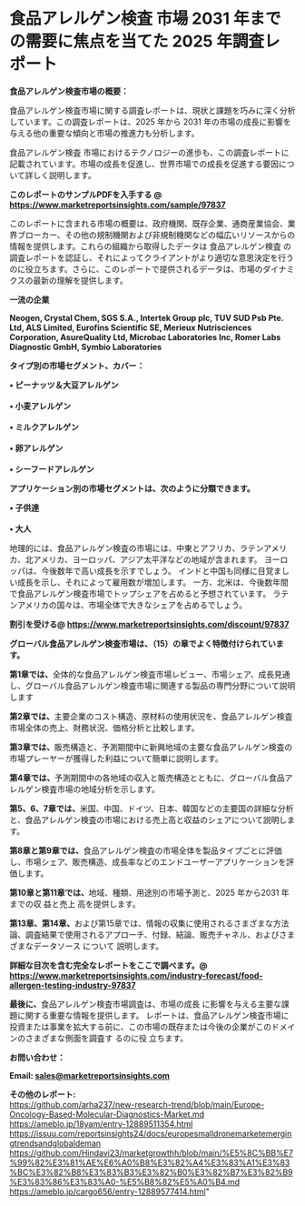 # 食品アレルゲン検査 市場 2031 年までの需要に焦点を当てた 2025 年調査レポート

<strong><b>食品アレルゲン検査市場の概要：</b></strong>

食品アレルゲン検査市場に関する調査レポートは、現状と課題を巧みに深く分析しています。この調査レポートは、2025 年から 2031 年の市場の成長に影響を与える他の重要な傾向と市場の推進力も分析します。

食品アレルゲン検査 市場におけるテクノロジーの進歩も、この調査レポートに記載されています。市場の成長を促進し、世界市場での成長を促進する要因について詳しく説明します。

<strong>このレポートのサンプルPDFを入手する @ <a href=https://www.marketreportsinsights.com/sample/97837>https://www.marketreportsinsights.com/sample/97837</a></strong>

このレポートに含まれる市場の概要は、政府機関、既存企業、通商産業協会、業界ブローカー、その他の規制機関および非規制機関などの幅広いリソースからの情報を提供します。これらの組織から取得したデータは 食品アレルゲン検査 の調査レポートを認証し、それによってクライアントがより適切な意思決定を行うのに役立ちます。さらに、このレポートで提供されるデータは、市場のダイナミクスの最新の理解を提供します。

<strong>一流の企業</strong>

<strong><b>Neogen, Crystal Chem, SGS S.A., Intertek Group plc, TUV SUD Psb Pte. Ltd, ALS Limited, Eurofins Scientific SE, Merieux Nutrisciences Corporation, AsureQuality Ltd, Microbac Laboratories Inc, Romer Labs Diagnostic GmbH, Symbio Laboratories</b></strong>

<strong><b>タイプ別の市場セグメント、カバー：</b></strong>

<strong>• ピーナッツ＆大豆アレルゲン<br><br>• 小麦アレルゲン<br><br>• ミルクアレルゲン<br><br>• 卵アレルゲン<br><br>• シーフードアレルゲン</strong>

<strong><b>アプリケーション別の市場セグメントは、次のように分類できます。</b></strong>

<strong>• 子供達<br><br>• 大人</strong>

 地理的には、食品アレルゲン検査の市場には、中東とアフリカ、ラテンアメリカ、北アメリカ、ヨーロッパ、アジア太平洋などの地域が含まれます。 ヨーロッパは、今後数年で高い成長を示すでしょう。 インドと中国も同様に目覚ましい成長を示し、それによって雇用数が増加します。 一方、北米は、今後数年間で食品アレルゲン検査市場でトップシェアを占めると予想されています。 ラテンアメリカの国々は、市場全体で大きなシェアを占めるでしょう。

<strong>割引を受ける@ <a href=https://www.marketreportsinsights.com/discount/97837>https://www.marketreportsinsights.com/discount/97837</a></strong>

<strong><b>グローバル食品アレルゲン検査市場は、（15）の章でよく特徴付けられています。</b></strong>

<strong><b>第</b></strong><strong><b>1章では、</b></strong>全体的な食品アレルゲン検査市場レビュー、市場シェア、成長見通し、グローバル食品アレルゲン検査市場に関連する製品の専門分野について説明します

<strong><b>第2章では、</b></strong>主要企業のコスト構造、原材料の使用状況を、食品アレルゲン検査市場全体の売上、財務状況、価格分析と比較します。

<strong><b>第3章では、</b></strong>販売構造と、予測期間中に新興地域の主要な食品アレルゲン検査の市場プレーヤーが獲得した利益について簡単に説明します。

<strong><b>第4章では、</b></strong>予測期間中の各地域の収入と販売構造とともに、グローバル食品アレルゲン検査市場の地域分析を示します。

<strong><b>第5、6、7章では、</b></strong>米国、中国、ドイツ、日本、韓国などの主要国の詳細な分析と、食品アレルゲン検査の市場における売上高と収益のシェアについて説明します。

<strong><b>第8章と第9章では、</b></strong>食品アレルゲン検査の市場全体を製品タイプごとに評価し、市場シェア、販売構造、成長率などのエンドユーザーアプリケーションを評価します。

<strong><b>第10章と第11章では、</b></strong>地域、種類、用途別の市場予測と、2025 年から2031 年までの収 益と売上 高を提供します。

<strong><b>第13章、第14章、</b></strong>および第15章では、情報の収集に使用されるさまざまな方法論、調査結果で使用されるアプローチ、付録、結論、販売チャネル、およびさまざまなデータソース について 説明します。

<strong>詳細な目次を含む完全なレポートをここで調べます。@ <a href=https://www.marketreportsinsights.com/industry-forecast/food-allergen-testing-industry-97837>https://www.marketreportsinsights.com/industry-forecast/food-allergen-testing-industry-97837</a></strong>

<strong><b>最後に、</b></strong>食品アレルゲン検査市場調査は、市場の成長 に影響を</a>与える主要な課題に関する重要な情報を提供します。 レポートは、食品アレルゲン検査市場に投資または事業を拡大する前に、この市場の既存または今後の企業がこのドメインのさまざまな側面を調査す るのに役 立ちます。

<strong><b>お問い合わせ：</b></strong>

<strong>Email: </strong><a href=mailto:sales@marketreportsinsights.com><strong>sales@marketreportsinsights.com</strong></a>

<strong>その他のレポート:</strong>
<br>
<a href=https://github.com/arha237/new-research-trend/blob/main/Europe-Oncology-Based-Molecular-Diagnostics-Market.md>https://github.com/arha237/new-research-trend/blob/main/Europe-Oncology-Based-Molecular-Diagnostics-Market.md</a>
<br>
<a href=https://ameblo.jp/18yam/entry-12889511354.html>https://ameblo.jp/18yam/entry-12889511354.html</a>
<br>
<a href=https://issuu.com/reportsinsights24/docs/europesmalldronemarketemergingtrendsandglobaldeman>https://issuu.com/reportsinsights24/docs/europesmalldronemarketemergingtrendsandglobaldeman</a>
<br>
<a href=https://github.com/Hindavi23/marketgrowthh/blob/main/%E5%8C%BB%E7%99%82%E3%81%AE%E6%A0%B8%E3%82%A4%E3%83%A1%E3%83%BC%E3%82%B8%E3%83%B3%E3%82%B0%E3%82%B7%E3%82%B9%E3%83%86%E3%83%A0-%E5%B8%82%E5%A0%B4.md>https://github.com/Hindavi23/marketgrowthh/blob/main/%E5%8C%BB%E7%99%82%E3%81%AE%E6%A0%B8%E3%82%A4%E3%83%A1%E3%83%BC%E3%82%B8%E3%83%B3%E3%82%B0%E3%82%B7%E3%82%B9%E3%83%86%E3%83%A0-%E5%B8%82%E5%A0%B4.md</a>
<br>
<a href=https://ameblo.jp/cargo656/entry-12889577414.html>https://ameblo.jp/cargo656/entry-12889577414.html</a>"
